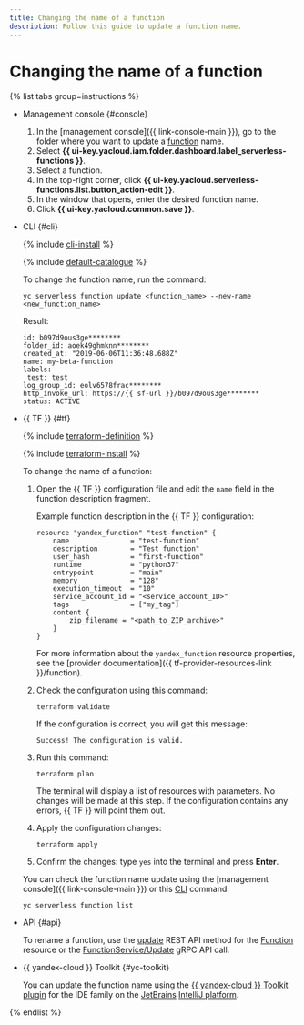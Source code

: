 ```yaml
---
title: Changing the name of a function
description: Follow this guide to update a function name.
---
```


# Changing the name of a function

{% list tabs group=instructions %}

- Management console {#console}

    1. In the [management console]({{ link-console-main }}), go to the folder where you want to update a [function](../../concepts/function.md) name.
    1. Select **{{ ui-key.yacloud.iam.folder.dashboard.label_serverless-functions }}**.
    1. Select a function.
    1. In the top-right corner, click **{{ ui-key.yacloud.serverless-functions.list.button_action-edit }}**.
    1. In the window that opens, enter the desired function name.
    1. Click **{{ ui-key.yacloud.common.save }}**.

- CLI {#cli}
  
    {% include [cli-install](../../../_includes/cli-install.md) %}

    {% include [default-catalogue](../../../_includes/default-catalogue.md) %}
    
    To change the function name, run the command:

    ```
    yc serverless function update <function_name> --new-name <new_function_name>
    ```

    Result:
    ```
    id: b097d9ous3ge********
    folder_id: aoek49ghmknn********
    created_at: "2019-06-06T11:36:48.688Z"
    name: my-beta-function
    labels:
     test: test
    log_group_id: eolv6578frac********
    http_invoke_url: https://{{ sf-url }}/b097d9ous3ge********
    status: ACTIVE
    ```

- {{ TF }} {#tf}

    {% include [terraform-definition](../../../_tutorials/_tutorials_includes/terraform-definition.md) %}

    {% include [terraform-install](../../../_includes/terraform-install.md) %}

    To change the name of a function:

    1. Open the {{ TF }} configuration file and edit the `name` field in the function description fragment.

        Example function description in the {{ TF }} configuration:
      
        ```
        resource "yandex_function" "test-function" {
            name               = "test-function"
            description        = "Test function"
            user_hash          = "first-function"
            runtime            = "python37"
            entrypoint         = "main"
            memory             = "128"
            execution_timeout  = "10"
            service_account_id = "<service_account_ID>"
            tags               = ["my_tag"]
            content {
                zip_filename = "<path_to_ZIP_archive>"
            }
        }
        ```

        For more information about the `yandex_function` resource properties, see the [provider documentation]({{ tf-provider-resources-link }}/function).

    1. Check the configuration using this command:
        
       ```
       terraform validate
       ```

       If the configuration is correct, you will get this message:
        
       ```
       Success! The configuration is valid.
       ```

    1. Run this command:

       ```
       terraform plan
       ```
        
       The terminal will display a list of resources with parameters. No changes will be made at this step. If the configuration contains any errors, {{ TF }} will point them out.
         
    1. Apply the configuration changes:

       ```
       terraform apply
       ```
    1. Confirm the changes: type `yes` into the terminal and press **Enter**.
      
    You can check the function name update using the [management console]({{ link-console-main }}) or this [CLI](../../../cli/quickstart.md) command:

    ```
    yc serverless function list
    ```

- API {#api}

    To rename a function, use the [update](../../functions/api-ref/Function/update.md) REST API method for the [Function](../../functions/api-ref/Function/index.md) resource or the [FunctionService/Update](../../functions/api-ref/grpc/Function/update.md) gRPC API call.


- {{ yandex-cloud }} Toolkit {#yc-toolkit}

    You can update the function name using the [{{ yandex-cloud }} Toolkit plugin](https://github.com/yandex-cloud/ide-plugin-jetbrains/blob/master/README.en.md) for the IDE family on the [JetBrains](https://www.jetbrains.com/) [IntelliJ platform](https://www.jetbrains.com/opensource/idea/).


{% endlist %}
